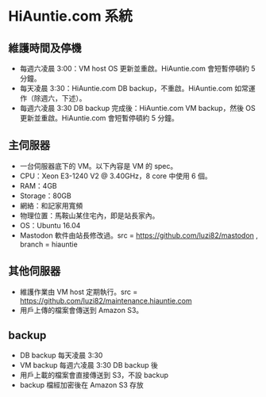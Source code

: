 # HiAuntie.com 系統

## 維護時間及停機

* 每週六凌晨 3:00：VM host OS 更新並重啟。HiAuntie.com 會短暫停頓約 5 分鐘。
* 每天凌晨 3:30：HiAuntie.com DB backup，不重啟。HiAuntie.com 如常運作（除週六，下述）。
* 每週六凌晨 3:30 DB backup 完成後：HiAuntie.com VM backup，然後 OS 更新並重啟。HiAuntie.com 會短暫停頓約 5 分鐘。

## 主伺服器

* 一台伺服器底下的 VM。以下內容是 VM 的 spec。
* CPU：Xeon E3-1240 V2 @ 3.40GHz，8 core 中使用 6 個。
* RAM：4GB
* Storage：80GB
* 網絡：和記家用寬頻
* 物理位置：馬鞍山某住宅內，即是站長家內。
* OS：Ubuntu 16.04
* Mastodon 軟件由站長修改過。src = https://github.com/luzi82/mastodon , branch = hiauntie

## 其他伺服器

* 維護作業由 VM host 定期執行。src = https://github.com/luzi82/maintenance.hiauntie.com
* 用戶上傳的檔案會傳送到 Amazon S3。

## backup

* DB backup 每天凌晨 3:30
* VM backup 每週六凌晨 3:30 DB backup 後
* 用戶上載的檔案會直接傳送到 S3，不設 backup
* backup 檔經加密後在 Amazon S3 存放
